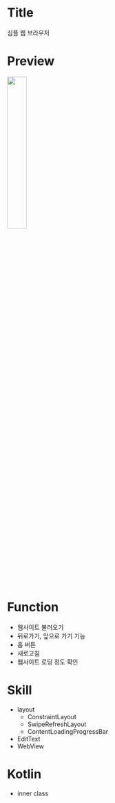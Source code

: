 # Title
심플 웹 브라우저

# Preview
<img src="https://user-images.githubusercontent.com/74343321/131729890-0b352e12-5ebb-4811-bb2f-331b29a967c4.png" width="30%"/>

# Function
 * 웹사이트 불러오기
 * 뒤로가기, 앞으로 가기 기능
 * 홈 버튼
 * 새로고침
 * 웹사이트 로딩 정도 확인

# Skill
 * layout
   * ConstraintLayout
   * SwipeRefreshLayout
   * ContentLoadingProgressBar
 * EditText
 * WebView

# Kotlin
 * inner class
